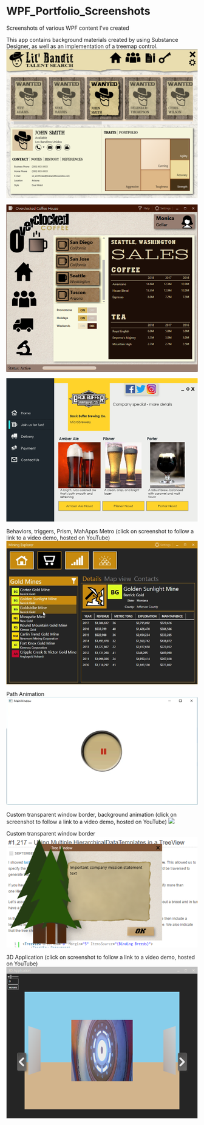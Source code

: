 # WPF_Portfolio_Screenshots
Screenshots of various WPF content I've created

This app contains background materials created by using Substance Designer, as well as an implementation of a treemap control.
![](images/LilBanditTalentSearch.png)

![](images/CoffeeApp.png)
  
![](images/UI_Beer.png)
 
Behaviors, triggers, Prism, MahApps Metro (click on screenshot to follow a link to a video demo, hosted on YouTube)
[![](images/MiningExplorer.gif)](https://youtu.be/kTmUGMvyAnY)
 
Path Animation
![](images/PathAnimation.gif)

Custom transparent window border, background animation (click on screenshot to follow a link to a video demo, hosted on YouTube)
[![](images/TreeWindow.gif)](https://youtu.be/kmXG7Ddm_KY)

Custom transparent window border
![](images/WPF_Tree_Window.PNG)

3D Application (click on screenshot to follow a link to a video demo, hosted on YouTube)
[![Short Demo](images/3DCapture.png)](https://youtu.be/rsoL6iBBl_o)
